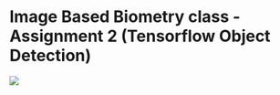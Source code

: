 # Image Based Biometry class - Assignment 2 (Tensorflow Object Detection)
<img src="https://imgur.com/a/bUREFOx.gif"> 
